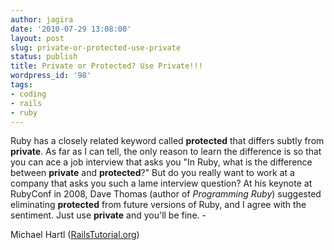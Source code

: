 ```yaml
---
author: jagira
date: '2010-07-29 13:08:00'
layout: post
slug: private-or-protected-use-private
status: publish
title: Private or Protected? Use Private!!!
wordpress_id: '98'
tags:
- coding
- rails
- ruby
---
```


Ruby has a closely related keyword called **protected** that
differs subtly from **private**. As far as I can tell, the only
reason to learn the difference is so that you can ace a job
interview that asks you "In Ruby, what is the difference between
**private** and **protected**?" But do you really want to work at a
company that asks you such a lame interview question? At his
keynote at RubyConf in 2008, Dave Thomas (author of
*Programming Ruby*) suggested eliminating **protected** from future
versions of Ruby, and I agree with the sentiment. Just use
**private** and you'll be fine. - 

Michael Hartl ([RailsTutorial.org](http://railstutorial.org/))



